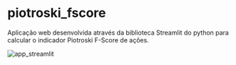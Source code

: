 # piotroski_fscore
 Aplicação web desenvolvida através da biblioteca Streamlit do python para calcular o indicador Piotroski F-Score de ações.
 
 ![app_streamlit](https://user-images.githubusercontent.com/108688069/177214051-9083351f-63de-4019-8a88-7b04067e02e7.png)

